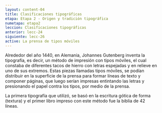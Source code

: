 ```yaml
---
layout: content-04
title: Clasificaciones tipográficas
etapa: Etapa 2 - Origen y tradición tipográfica
numetapa: etapa2
leccion: Clasificaciones tipográficas
anterior: lecc-24
siguiente: lecc-26
active: La prensa de tipos móviles
---
```

<div class="col-md-4 extracto">

</div>

<div class="col-md-8">

<p>Alrededor del año 1440, en Alemania, <span class="sub">Johannes Gutenberg</span> inventa la tipografía, es decir, un método de impresión con tipos móviles, el cual constaba de diferentes tacos de hierro con letras espejadas y en relieve en uno de sus extremos. Estas piezas llamadas tipos móviles, se podían distribuir en la superficie de la prensa para formar líneas de texto y componer páginas, que luego serían impresas entintando las letras y presionando el papel contra los tipos, por medio de la prensa.</p>
<p>La primera tipografía que utilizó, se basó en la escritura gótica de forma (textura) y el primer libro impreso con este método fue la biblia de 42 líneas.</p>

</div>